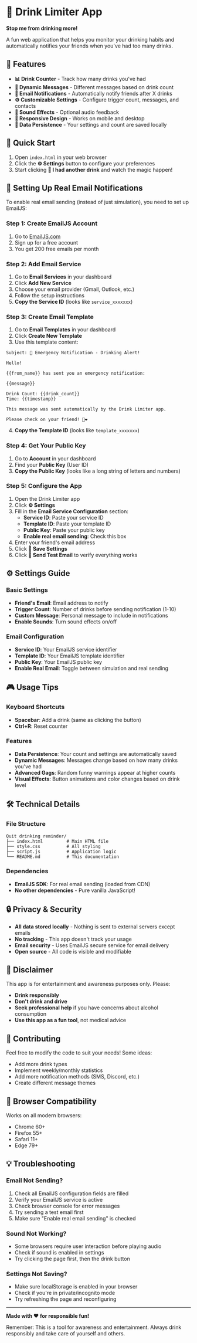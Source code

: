 # 🍺 Drink Limiter App

**Stop me from drinking more!**

A fun web application that helps you monitor your drinking habits and automatically notifies your friends when you've had too many drinks.

## 🚀 Features

- **📊 Drink Counter** - Track how many drinks you've had
- **💬 Dynamic Messages** - Different messages based on drink count
- **📧 Email Notifications** - Automatically notify friends after X drinks
- **⚙️ Customizable Settings** - Configure trigger count, messages, and contacts
- **🎵 Sound Effects** - Optional audio feedback
- **📱 Responsive Design** - Works on mobile and desktop
- **💾 Data Persistence** - Your settings and count are saved locally

## 🔧 Quick Start

1. Open `index.html` in your web browser
2. Click the **⚙️ Settings** button to configure your preferences
3. Start clicking **🍻 I had another drink** and watch the magic happen!

## 📧 Setting Up Real Email Notifications

To enable real email sending (instead of just simulation), you need to set up EmailJS:

### Step 1: Create EmailJS Account
1. Go to [EmailJS.com](https://www.emailjs.com/)
2. Sign up for a free account
3. You get 200 free emails per month

### Step 2: Add Email Service
1. Go to **Email Services** in your dashboard
2. Click **Add New Service**
3. Choose your email provider (Gmail, Outlook, etc.)
4. Follow the setup instructions
5. **Copy the Service ID** (looks like `service_xxxxxxx`)

### Step 3: Create Email Template
1. Go to **Email Templates** in your dashboard
2. Click **Create New Template**
3. Use this template content:

```
Subject: 🚨 Emergency Notification - Drinking Alert!

Hello!

{{from_name}} has sent you an emergency notification:

{{message}}

Drink Count: {{drink_count}}
Time: {{timestamp}}

This message was sent automatically by the Drink Limiter app.

Please check on your friend! 🍺❤️
```

4. **Copy the Template ID** (looks like `template_xxxxxxx`)

### Step 4: Get Your Public Key
1. Go to **Account** in your dashboard
2. Find your **Public Key** (User ID)
3. **Copy the Public Key** (looks like a long string of letters and numbers)

### Step 5: Configure the App
1. Open the Drink Limiter app
2. Click **⚙️ Settings**
3. Fill in the **Email Service Configuration** section:
   - **Service ID**: Paste your service ID
   - **Template ID**: Paste your template ID  
   - **Public Key**: Paste your public key
   - **Enable real email sending**: Check this box
4. Enter your friend's email address
5. Click **💾 Save Settings**
6. Click **🧪 Send Test Email** to verify everything works

## ⚙️ Settings Guide

### Basic Settings
- **Friend's Email**: Email address to notify
- **Trigger Count**: Number of drinks before sending notification (1-10)
- **Custom Message**: Personal message to include in notifications
- **Enable Sounds**: Turn sound effects on/off

### Email Configuration
- **Service ID**: Your EmailJS service identifier
- **Template ID**: Your EmailJS template identifier  
- **Public Key**: Your EmailJS public key
- **Enable Real Email**: Toggle between simulation and real sending

## 🎮 Usage Tips

### Keyboard Shortcuts
- **Spacebar**: Add a drink (same as clicking the button)
- **Ctrl+R**: Reset counter

### Features
- **Data Persistence**: Your count and settings are automatically saved
- **Dynamic Messages**: Messages change based on how many drinks you've had
- **Advanced Gags**: Random funny warnings appear at higher counts
- **Visual Effects**: Button animations and color changes based on drink level

## 🛠️ Technical Details

### File Structure
```
Quit drinking reminder/
├── index.html         # Main HTML file
├── style.css          # All styling
├── script.js          # Application logic
└── README.md          # This documentation
```

### Dependencies
- **EmailJS SDK**: For real email sending (loaded from CDN)
- **No other dependencies** - Pure vanilla JavaScript!

## 🔒 Privacy & Security

- **All data stored locally** - Nothing is sent to external servers except emails
- **No tracking** - This app doesn't track your usage
- **Email security** - Uses EmailJS secure service for email delivery
- **Open source** - All code is visible and modifiable

## 🚨 Disclaimer

This app is for entertainment and awareness purposes only. Please:
- **Drink responsibly**
- **Don't drink and drive**
- **Seek professional help** if you have concerns about alcohol consumption
- **Use this app as a fun tool**, not medical advice

## 🤝 Contributing

Feel free to modify the code to suit your needs! Some ideas:
- Add more drink types
- Implement weekly/monthly statistics
- Add more notification methods (SMS, Discord, etc.)
- Create different message themes

## 📱 Browser Compatibility

Works on all modern browsers:
- Chrome 60+
- Firefox 55+  
- Safari 11+
- Edge 79+

## 💡 Troubleshooting

### Email Not Sending?
1. Check all EmailJS configuration fields are filled
2. Verify your EmailJS service is active
3. Check browser console for error messages
4. Try sending a test email first
5. Make sure "Enable real email sending" is checked

### Sound Not Working?
- Some browsers require user interaction before playing audio
- Check if sound is enabled in settings
- Try clicking the page first, then the drink button

### Settings Not Saving?
- Make sure localStorage is enabled in your browser
- Check if you're in private/incognito mode
- Try refreshing the page and reconfiguring

---

**Made with ❤️ for responsible fun!** 

Remember: This is a tool for awareness and entertainment. Always drink responsibly and take care of yourself and others. 